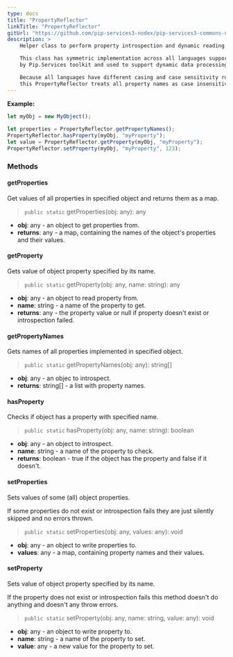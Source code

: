 ```yaml
---
type: docs
title: "PropertyReflector"
linkTitle: "PropertyReflector"
gitUrl: "https://github.com/pip-services3-nodex/pip-services3-commons-nodex"
description: >
    Helper class to perform property introspection and dynamic reading and writing.

    This class has symmetric implementation across all languages supported
    by Pip.Services toolkit and used to support dynamic data processing.

    Because all languages have different casing and case sensitivity rules,
    this PropertyReflector treats all property names as case insensitive.
---
```


**Example:**

```typescript
let myObj = new MyObject();
   
let properties = PropertyReflector.getPropertyNames();
PropertyReflector.hasProperty(myObj, "myProperty");
let value = PropertyReflector.getProperty(myObj, "myProperty");
PropertyReflector.setProperty(myObj, "myProperty", 123);

```


### Methods

#### getProperties
Get values of all properties in specified object
and returns them as a map.

> `public static` getProperties(obj: any): any

- **obj**: any - an object to get properties from.
- **returns**: any - a map, containing the names of the object's properties and their values.


#### getProperty
Gets value of object property specified by its name.

> `public static` getProperty(obj: any, name: string): any

- **obj**: any - an object to read property from.
- **name**: string - a name of the property to get.
- **returns**: any - the property value or null if property doesn't exist or introspection failed.

#### getPropertyNames
Gets names of all properties implemented in specified object.

> `public static` getPropertyNames(obj: any): string[]

- **obj**: any - an objec to introspect.
- **returns**: string[] - a list with property names.

#### hasProperty
Checks if object has a property with specified name.

> `public static` hasProperty(obj: any, name: string): boolean

- **obj**: any - an object to introspect.
- **name**: string - a name of the property to check.
- **returns**: boolean - true if the object has the property and false if it doesn't.

#### setProperties
Sets values of some (all) object properties.
 
If some properties do not exist or introspection fails
they are just silently skipped and no errors thrown.

> `public static` setProperties(obj: any, values: any): void

- **obj**: any - an object to write properties to.
- **values**: any - a map, containing property names and their values.


#### setProperty
Sets value of object property specified by its name.

If the property does not exist or introspection fails
this method doesn't do anything and doesn't any throw errors.

> `public static` setProperty(obj: any, name: string, value: any): void

- **obj**: any - an object to write property to.
- **name**: string - a name of the property to set.
- **value**: any - a new value for the property to set.










